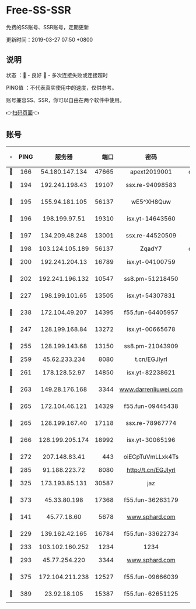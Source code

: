 # Free-SS-SSR

免费的SS账号、SSR账号，定期更新

更新时间：2019-03-27 07:50 +0800

## 说明

状态     ：🙂 - 良好 🙁 - 多次连接失败或连接超时

PING值   ：不代表真实使用中的速度，仅供参考。

账号兼容SS、SSR，你可以自由在两个软件中使用。

👉[扫码页面](https://liesauer.github.io/Free-SS-SSR/)👈

## 账号

|-|PING|服务器|端口|密码|加密方式|区域|
|:----:|:----:|:-----:|-----:|:----:|:----:|:----:|
|🙂|166|54.180.147.134|47665|apext2019001|chacha20|KR|
|🙂|194|192.241.198.43|19107|ssx.re-94098583|aes-256-cfb|US|
|🙂|195|155.94.181.105|56137|wE5^XH8Quw|aes-256-cfb|US|
|🙂|196|198.199.97.51|19310|isx.yt-14643560|aes-256-cfb|US|
|🙂|197|134.209.48.248|13001|ssx.re-44520509|aes-256-cfb|US|
|🙂|198|103.124.105.189|56137|ZqadY7|chacha20|US|
|🙂|200|192.241.204.13|16789|isx.yt-04100759|aes-256-cfb|US|
|🙂|202|192.241.196.132|10547|ss8.pm-51218450|aes-256-cfb|US|
|🙂|227|198.199.101.65|13505|isx.yt-54307831|aes-256-cfb|US|
|🙂|238|172.104.49.207|14395|f55.fun-64405957|aes-256-cfb|SG|
|🙂|247|128.199.168.84|13272|isx.yt-00665678|aes-256-cfb|SG|
|🙂|255|128.199.143.68|13150|ss8.pm-21043909|aes-256-cfb|SG|
|🙂|259|45.62.233.234|8080|t.cn/EGJIyrl|rc4-md5|CA|
|🙂|261|178.128.52.97|14850|isx.yt-82238621|aes-256-cfb|SG|
|🙂|263|149.28.176.168|3344|www.darrenliuwei.com|aes-256-cfb|AU|
|🙂|265|172.104.46.121|14329|f55.fun-09445438|aes-256-cfb|SG|
|🙂|265|128.199.167.40|17118|ssx.re-78967774|aes-256-cfb|SG|
|🙂|266|128.199.205.174|18992|isx.yt-30065196|aes-256-cfb|SG|
|🙂|272|207.148.83.41|443|oiECpTuVmLLxk4Ts|aes-256-cfb|AU|
|🙂|285|91.188.223.72|8080|http://t.cn/EGJIyrl|rc4-md5|RU|
|🙂|325|173.193.85.131|30587|jaz|aes-256-cfb|US|
|🙂|373|45.33.80.198|17368|f55.fun-36263179|aes-256-cfb|US|
|🙂|141|45.77.18.60|5678|www.sphard.com|aes-256-cfb|JP|
|🙂|229|139.162.42.165|16784|f55.fun-33622734|aes-256-cfb|SG|
|🙂|233|103.102.160.252|1234|1234|rc4-md5|JP|
|🙂|293|45.77.254.220|3344|www.sphard.com|aes-256-cfb|SG|
|🙂|375|172.104.211.238|12527|f55.fun-09666039|aes-256-cfb|US|
|🙁|389|23.92.18.105|15387|f55.fun-62651125|aes-256-cfb|US|
